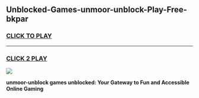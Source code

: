 
## Unblocked-Games-unmoor-unblock-Play-Free-bkpar
<h3>
<a href="https://premium76.site?title=unmoor-unblock&ref=12A">CLICK TO PLAY</a></h3>
<hr>

<h3>
<a href="https://premium76.site?title=unmoor-unblock&ref=12A">CLICK 2 PLAY</a>
  
</h3>

<a href="https://premium76.site?title=unmoor-unblock&ref=12A"><img src="https://clearcache.store/games.png"></a>


**unmoor-unblock games unblocked: Your Gateway to Fun and Accessible Online Gaming**
